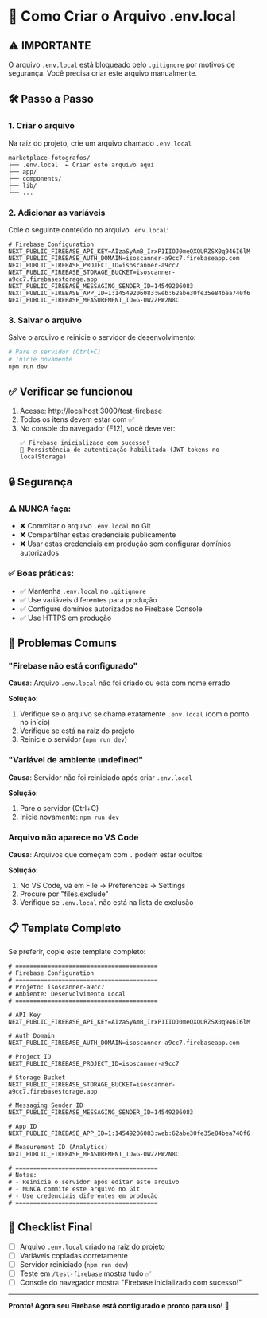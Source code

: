 # 📝 Como Criar o Arquivo .env.local

## ⚠️ IMPORTANTE

O arquivo `.env.local` está bloqueado pelo `.gitignore` por motivos de segurança.
Você precisa criar este arquivo manualmente.

## 🛠️ Passo a Passo

### 1. Criar o arquivo

Na raiz do projeto, crie um arquivo chamado `.env.local`

```
marketplace-fotografos/
├── .env.local  ← Criar este arquivo aqui
├── app/
├── components/
├── lib/
└── ...
```

### 2. Adicionar as variáveis

Cole o seguinte conteúdo no arquivo `.env.local`:

```env
# Firebase Configuration
NEXT_PUBLIC_FIREBASE_API_KEY=AIzaSyAmB_IrxP1IIOJ0meQXQURZSX0q946I6lM
NEXT_PUBLIC_FIREBASE_AUTH_DOMAIN=isoscanner-a9cc7.firebaseapp.com
NEXT_PUBLIC_FIREBASE_PROJECT_ID=isoscanner-a9cc7
NEXT_PUBLIC_FIREBASE_STORAGE_BUCKET=isoscanner-a9cc7.firebasestorage.app
NEXT_PUBLIC_FIREBASE_MESSAGING_SENDER_ID=14549206083
NEXT_PUBLIC_FIREBASE_APP_ID=1:14549206083:web:62abe30fe35e84bea740f6
NEXT_PUBLIC_FIREBASE_MEASUREMENT_ID=G-0W2ZPW2N8C
```

### 3. Salvar o arquivo

Salve o arquivo e reinicie o servidor de desenvolvimento:

```bash
# Pare o servidor (Ctrl+C)
# Inicie novamente
npm run dev
```

## ✅ Verificar se funcionou

1. Acesse: http://localhost:3000/test-firebase
2. Todos os itens devem estar com ✅
3. No console do navegador (F12), você deve ver:
   ```
   ✅ Firebase inicializado com sucesso!
   🔐 Persistência de autenticação habilitada (JWT tokens no localStorage)
   ```

## 🔒 Segurança

### ⚠️ NUNCA faça:

- ❌ Commitar o arquivo `.env.local` no Git
- ❌ Compartilhar estas credenciais publicamente
- ❌ Usar estas credenciais em produção sem configurar domínios autorizados

### ✅ Boas práticas:

- ✅ Mantenha `.env.local` no `.gitignore`
- ✅ Use variáveis diferentes para produção
- ✅ Configure domínios autorizados no Firebase Console
- ✅ Use HTTPS em produção

## 🐛 Problemas Comuns

### "Firebase não está configurado"

**Causa**: Arquivo `.env.local` não foi criado ou está com nome errado

**Solução**:
1. Verifique se o arquivo se chama exatamente `.env.local` (com o ponto no início)
2. Verifique se está na raiz do projeto
3. Reinicie o servidor (`npm run dev`)

### "Variável de ambiente undefined"

**Causa**: Servidor não foi reiniciado após criar `.env.local`

**Solução**:
1. Pare o servidor (Ctrl+C)
2. Inicie novamente: `npm run dev`

### Arquivo não aparece no VS Code

**Causa**: Arquivos que começam com `.` podem estar ocultos

**Solução**:
1. No VS Code, vá em File → Preferences → Settings
2. Procure por "files.exclude"
3. Verifique se `.env.local` não está na lista de exclusão

## 📋 Template Completo

Se preferir, copie este template completo:

```env
# ========================================
# Firebase Configuration
# ========================================
# Projeto: isoscanner-a9cc7
# Ambiente: Desenvolvimento Local
# ========================================

# API Key
NEXT_PUBLIC_FIREBASE_API_KEY=AIzaSyAmB_IrxP1IIOJ0meQXQURZSX0q946I6lM

# Auth Domain
NEXT_PUBLIC_FIREBASE_AUTH_DOMAIN=isoscanner-a9cc7.firebaseapp.com

# Project ID
NEXT_PUBLIC_FIREBASE_PROJECT_ID=isoscanner-a9cc7

# Storage Bucket
NEXT_PUBLIC_FIREBASE_STORAGE_BUCKET=isoscanner-a9cc7.firebasestorage.app

# Messaging Sender ID
NEXT_PUBLIC_FIREBASE_MESSAGING_SENDER_ID=14549206083

# App ID
NEXT_PUBLIC_FIREBASE_APP_ID=1:14549206083:web:62abe30fe35e84bea740f6

# Measurement ID (Analytics)
NEXT_PUBLIC_FIREBASE_MEASUREMENT_ID=G-0W2ZPW2N8C

# ========================================
# Notas:
# - Reinicie o servidor após editar este arquivo
# - NUNCA commite este arquivo no Git
# - Use credenciais diferentes em produção
# ========================================
```

## 🎯 Checklist Final

- [ ] Arquivo `.env.local` criado na raiz do projeto
- [ ] Variáveis copiadas corretamente
- [ ] Servidor reiniciado (`npm run dev`)
- [ ] Teste em `/test-firebase` mostra tudo ✅
- [ ] Console do navegador mostra "Firebase inicializado com sucesso!"

---

**Pronto! Agora seu Firebase está configurado e pronto para uso! 🎉**

